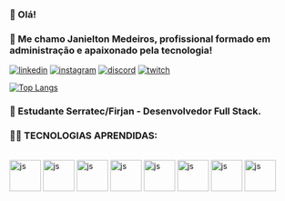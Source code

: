 ### 👋 Olá! 
### 🚀 Me chamo Janielton Medeiros, profissional formado em administração e apaixonado pela tecnologia! 
[![linkedin](https://img.shields.io/badge/LinkedIn-0077B5?style=for-the-badge&logo=linkedin&logoColor=white)](https://www.linkedin.com/in/janieltonmedeiros)
[![instagram](https://img.shields.io/badge/Instagram-E4405F?style=for-the-badge&logo=instagram&logoColor=white)](https://www.instagram.com/janieltom/)
[![discord](https://img.shields.io/badge/Discord-7289DA?style=for-the-badge&logo=discord&logoColor=white)](https://discord.com/invite/Ve24nyDqWV)
[![twitch](https://img.shields.io/badge/Twitch-9146FF?style=for-the-badge&logo=twitch&logoColor=white)](https://www.twitch.tv/darkorioon)

[![Top Langs](https://github-readme-stats.vercel.app/api/top-langs/?username=Janielton-Medeiros&theme=dark&show&anuraghazra&layout=donut)](https://github.com/anuraghazra/github-readme-stats)




### 📝 Estudante Serratec/Firjan - Desenvolvedor Full Stack.  
### 👨‍💻 TECNOLOGIAS APRENDIDAS: 
<div style="display: inline_block"><br>
  <img align = "center" alt=js height= 55px src="https://cdn.jsdelivr.net/gh/devicons/devicon/icons/javascript/javascript-original.svg" />
  <img align = "center" alt=js height= 55px src="https://cdn.jsdelivr.net/gh/devicons/devicon/icons/java/java-original.svg" />
  <img align = "center" alt=js height= 55px src="https://cdn.jsdelivr.net/gh/devicons/devicon/icons/git/git-original.svg" />
  <img align = "center" alt=js height= 55px src="https://cdn.jsdelivr.net/gh/devicons/devicon/icons/html5/html5-original.svg" />
  <img align = "center" alt=js height= 55px src="https://cdn.jsdelivr.net/gh/devicons/devicon/icons/css3/css3-original.svg" />
  <img align = "center" alt=js height= 55px src="https://cdn.jsdelivr.net/gh/devicons/devicon/icons/bootstrap/bootstrap-original.svg" />
  <img align = "center" alt=js height= 55px src="https://cdn.jsdelivr.net/gh/devicons/devicon/icons/sass/sass-original.svg" />
  <img align = "center" alt=js height= 55px src="https://cdn.jsdelivr.net/gh/devicons/devicon/icons/react/react-original.svg" />                  
</div>


